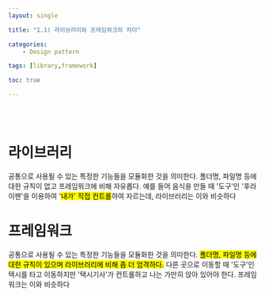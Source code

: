 ```yaml
---
layout: single

title: "1.1) 라이브러리와 프레임워크의 차이" 

categories: 
    - Design pattern

tags: [library,framework]

toc: true

---
```


<br />
<br />

# 라이브러리

공통으로 사용될 수 있는 특정한 기능들을 모듈화한 것을 의미한다. 폴더명, 파일명 등에 대한 규칙이 없고 프레임워크에 비해 자유롭다. 예를 들어 음식을 만들 때 '도구'인 '후라이팬'을 이용하여 '<mark>내가' 직접 컨트롤</mark>하여 자르는데, 라이브러리는 이와 비슷하다 

# 프레임워크

공통으로 사용될 수 있는 특정한 기능들을 모듈화한 것을 의미한다. <mark>폴더명, 파일명 등에 대한 규칙이 있으며 라이브러리에 비해 좀 더 엄격하다.</mark> 다른 곳으로 이동할 때 '도구'인 택시를 타고 이동하지만 '택시기사'가 컨트롤하고 나는 가만히 앉아 있어야 한다. 프레임워크는 이와 비슷하다
